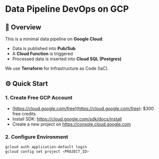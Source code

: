 # Data Pipeline DevOps on GCP

## 📌 Overview
This is a minimal data pipeline on **Google Cloud**:
- Data is published into **Pub/Sub**
- A **Cloud Function** is triggered
- Processed data is inserted into **Cloud SQL (Postgres)**

We use **Terraform** for Infrastructure as Code (IaC).

## ⚙️ Quick Start

### 1. Create Free GCP Account
- [https://cloud.google.com/free](https://cloud.google.com/free): $300 free credits
- Install SDK: https://cloud.google.com/sdk/docs/install
- Create a new project on https://console.cloud.google.com

### 2. Configure Environment
```bash
gcloud auth application-default login
gcloud config set project <PROJECT_ID>
```
